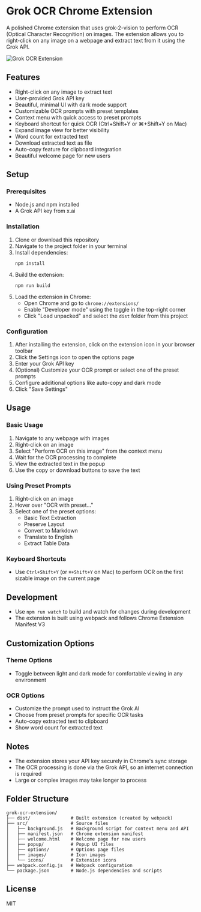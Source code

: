 # Grok OCR Chrome Extension

A polished Chrome extension that uses grok-2-vision to perform OCR (Optical Character Recognition) on images. The extension allows you to right-click on any image on a webpage and extract text from it using the Grok API.

![Grok OCR Extension](screenshot.png)

## Features

- Right-click on any image to extract text
- User-provided Grok API key
- Beautiful, minimal UI with dark mode support
- Customizable OCR prompts with preset templates
- Context menu with quick access to preset prompts
- Keyboard shortcut for quick OCR (Ctrl+Shift+Y or ⌘+Shift+Y on Mac)
- Expand image view for better visibility
- Word count for extracted text
- Download extracted text as file
- Auto-copy feature for clipboard integration
- Beautiful welcome page for new users

## Setup

### Prerequisites

- Node.js and npm installed
- A Grok API key from x.ai

### Installation

1. Clone or download this repository
2. Navigate to the project folder in your terminal
3. Install dependencies:
   ```
   npm install
   ```
4. Build the extension:
   ```
   npm run build
   ```
5. Load the extension in Chrome:
   - Open Chrome and go to `chrome://extensions/`
   - Enable "Developer mode" using the toggle in the top-right corner
   - Click "Load unpacked" and select the `dist` folder from this project

### Configuration

1. After installing the extension, click on the extension icon in your browser toolbar
2. Click the Settings icon to open the options page
3. Enter your Grok API key
4. (Optional) Customize your OCR prompt or select one of the preset prompts
5. Configure additional options like auto-copy and dark mode
6. Click "Save Settings"

## Usage

### Basic Usage

1. Navigate to any webpage with images
2. Right-click on an image
3. Select "Perform OCR on this image" from the context menu
4. Wait for the OCR processing to complete
5. View the extracted text in the popup
6. Use the copy or download buttons to save the text

### Using Preset Prompts

1. Right-click on an image
2. Hover over "OCR with preset..."
3. Select one of the preset options:
   - Basic Text Extraction
   - Preserve Layout
   - Convert to Markdown
   - Translate to English
   - Extract Table Data

### Keyboard Shortcuts

- Use `Ctrl+Shift+Y` (or `⌘+Shift+Y` on Mac) to perform OCR on the first sizable image on the current page

## Development

- Use `npm run watch` to build and watch for changes during development
- The extension is built using webpack and follows Chrome Extension Manifest V3

## Customization Options

### Theme Options
- Toggle between light and dark mode for comfortable viewing in any environment

### OCR Options
- Customize the prompt used to instruct the Grok AI
- Choose from preset prompts for specific OCR tasks
- Auto-copy extracted text to clipboard
- Show word count for extracted text

## Notes

- The extension stores your API key securely in Chrome's sync storage
- The OCR processing is done via the Grok API, so an internet connection is required
- Large or complex images may take longer to process

## Folder Structure

```
grok-ocr-extension/
├── dist/               # Built extension (created by webpack)
├── src/                # Source files
│   ├── background.js   # Background script for context menu and API
│   ├── manifest.json   # Chrome extension manifest
│   ├── welcome.html    # Welcome page for new users
│   ├── popup/          # Popup UI files
│   ├── options/        # Options page files
│   ├── images/         # Icon images
│   └── icons/          # Extension icons
├── webpack.config.js   # Webpack configuration
└── package.json        # Node.js dependencies and scripts
```

## License

MIT